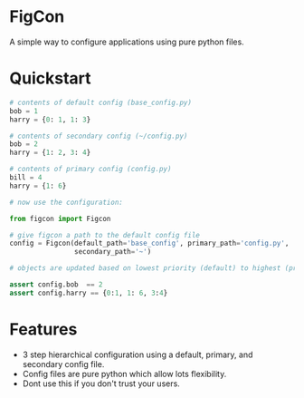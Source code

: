 # FigCon

A simple way to configure applications using pure python files.

# Quickstart

```python
# contents of default config (base_config.py)
bob = 1
harry = {0: 1, 1: 3}

# contents of secondary config (~/config.py)
bob = 2
harry = {1: 2, 3: 4}

# contents of primary config (config.py)
bill = 4
harry = {1: 6}

# now use the configuration:

from figcon import Figcon

# give figcon a path to the default config file
config = Figcon(default_path='base_config', primary_path='config.py', 
                secondary_path='~')

# objects are updated based on lowest priority (default) to highest (primary)

assert config.bob  == 2
assert config.harry == {0:1, 1: 6, 3:4}
```

# Features

* 3 step hierarchical configuration using a default, primary, and secondary config file.
* Config files are pure python which allow lots flexibility.
* Dont use this if you don't trust your users.


